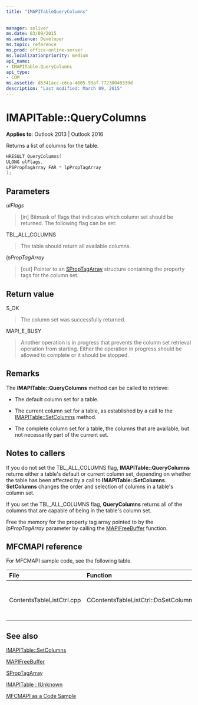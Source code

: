 ```yaml
---
title: "IMAPITableQueryColumns"
 
 
manager: soliver
ms.date: 03/09/2015
ms.audience: Developer
ms.topic: reference
ms.prod: office-online-server
ms.localizationpriority: medium
api_name:
- IMAPITable.QueryColumns
api_type:
- COM
ms.assetid: d6341acc-c6ca-4605-93af-77230040339d
description: "Last modified: March 09, 2015"
---
```


# IMAPITable::QueryColumns

  
  
**Applies to**: Outlook 2013 | Outlook 2016 
  
Returns a list of columns for the table.
  
```cpp
HRESULT QueryColumns(
ULONG ulFlags,
LPSPropTagArray FAR * lpPropTagArray
);
```

## Parameters

 _ulFlags_
  
> [in] Bitmask of flags that indicates which column set should be returned. The following flag can be set:
    
TBL_ALL_COLUMNS 
  
> The table should return all available columns.
    
 _lpPropTagArray_
  
> [out] Pointer to an [SPropTagArray](sproptagarray.md) structure containing the property tags for the column set. 
    
## Return value

S_OK 
  
> The column set was successfully returned.
    
MAPI_E_BUSY 
  
> Another operation is in progress that prevents the column set retrieval operation from starting. Either the operation in progress should be allowed to complete or it should be stopped.
    
## Remarks

The **IMAPITable::QueryColumns** method can be called to retrieve: 
  
- The default column set for a table.
    
- The current column set for a table, as established by a call to the [IMAPITable::SetColumns](imapitable-setcolumns.md) method. 
    
- The complete column set for a table, the columns that are available, but not necessarily part of the current set.
    
## Notes to callers

If you do not set the TBL_ALL_COLUMNS flag, **IMAPITable::QueryColumns** returns either a table's default or current column set, depending on whether the table has been affected by a call to **IMAPITable::SetColumns**. **SetColumns** changes the order and selection of columns in a table's column set. 
  
If you set the TBL_ALL_COLUMNS flag, **QueryColumns** returns all of the columns that are capable of being in the table's column set. 
  
Free the memory for the property tag array pointed to by the  _lpPropTagArray_ parameter by calling the [MAPIFreeBuffer](mapifreebuffer.md) function. 
  
## MFCMAPI reference

For MFCMAPI sample code, see the following table.
  
|**File**|**Function**|**Comment**|
|:-----|:-----|:-----|
|ContentsTableListCtrl.cpp  <br/> |CContentsTableListCtrl::DoSetColumns  <br/> |MFCMAPI uses the **IMAPITable::QueryColumns** method to retrieve the current column set for a table so the user can edit it.  <br/> |
   
## See also



[IMAPITable::SetColumns](imapitable-setcolumns.md)
  
[MAPIFreeBuffer](mapifreebuffer.md)
  
[SPropTagArray](sproptagarray.md)
  
[IMAPITable : IUnknown](imapitableiunknown.md)


[MFCMAPI as a Code Sample](mfcmapi-as-a-code-sample.md)

